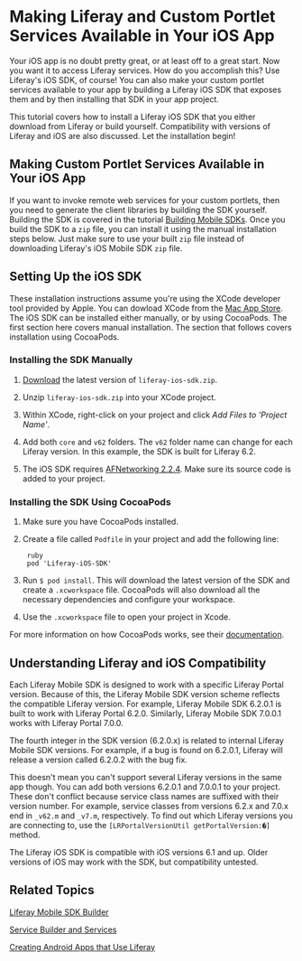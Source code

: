 # Making Liferay and Custom Portlet Services Available in Your iOS App [](id=making-liferay-and-custom-portlet-services-available-in-your-ios-app)

Your iOS app is no doubt pretty great, or at least off to a great start. Now you 
want it to access Liferay services. How do you accomplish this? Use Liferay's 
iOS SDK, of course! You can also make your custom portlet services available to
your app by building a Liferay iOS SDK that exposes them and by then installing
that SDK in your app project. 

This tutorial covers how to install a Liferay iOS SDK that you either download 
from Liferay or build yourself. Compatibility with versions of Liferay and iOS 
are also discussed. Let the installation begin! 

## Making Custom Portlet Services Available in Your iOS App 

If you want to invoke remote web services for your custom portlets, then you 
need to generate the client libraries by building the SDK yourself. Building the 
SDK is covered in the tutorial
[Building Mobile SDKs](/develop/tutorials/-/knowledge_base/6-2/building-mobile-sdks).
Once you build the SDK to a `zip` file, you can install it using the manual 
installation steps below. Just make sure to use your built `zip` file instead of
downloading Liferay's iOS Mobile SDK `zip` file. 

## Setting Up the iOS SDK 

These installation instructions assume you're using the XCode developer tool 
provided by Apple. You can dowload XCode from the [Mac App Store](https://itunes.apple.com/us/app/xcode/id497799835?ls=1&mt=12).
The iOS SDK can be installed either manually, or by using CocoaPods. The first 
section here covers manual installation. The section that follows covers 
installation using CocoaPods. 

### Installing the SDK Manually 

1. [Download](https://www.liferay.com/community/liferay-projects/liferay-mobile-sdk) the latest version of `liferay-ios-sdk.zip`. 

2. Unzip `liferay-ios-sdk.zip` into your XCode project. 

3. Within XCode, right-click on your project and click 
   *Add Files to 'Project Name'*. 
   
4. Add both `core` and `v62` folders. The `v62` folder name can change for each
   Liferay version. In this example, the SDK is built for Liferay 6.2. 
   
5. The iOS SDK requires [AFNetworking 2.2.4](https://github.com/AFNetworking/AFNetworking/releases/tag/2.2.4).
   Make sure its source code is added to your project.

### Installing the SDK Using CocoaPods 

1. Make sure you have CocoaPods installed.

2. Create a file called `Podfile` in your project and add the following line:

        ruby
        pod 'Liferay-iOS-SDK'

3. Run `$ pod install`. This will download the latest version of the SDK and 
   create a `.xcworkspace` file. CocoaPods will also download all the necessary 
   dependencies and configure your workspace.

4. Use the `.xcworkspace` file to open your project in Xcode.

For more information on how CocoaPods works, see their [documentation](http://guides.cocoapods.org/using/index.html).

## Understanding Liferay and iOS Compatibility 

Each Liferay Mobile SDK is designed to work with a specific Liferay Portal 
version. Because of this, the Liferay Mobile SDK version scheme reflects the 
compatible Liferay version. For example, Liferay Mobile SDK 6.2.0.1 is built to 
work with Liferay Portal 6.2.0. Similarly, Liferay Mobile SDK 7.0.0.1 works with 
Liferay Portal 7.0.0.

The fourth integer in the SDK version (6.2.0.x) is related to internal Liferay
Mobile SDK versions. For example, if a bug is found on 6.2.0.1, Liferay will
release a version called 6.2.0.2 with the bug fix.

This doesn't mean you can't support several Liferay versions in the same app 
though. You can add both versions 6.2.0.1 and 7.0.0.1 to your project. These 
don't conflict because service class names are suffixed with their version 
number. For example, service classes from versions 6.2.x and 7.0.x end in 
`_v62.m` and `_v7.m`, respectively. To find out which Liferay versions you are 
connecting to, use the `[LRPortalVersionUtil getPortalVersion:�]` method. 

The Liferay iOS SDK is compatible with iOS versions 6.1 and up. Older versions 
of iOS may work with the SDK, but compatibility untested. 

## Related Topics

[Liferay Mobile SDK Builder](/develop/tutorials/-/knowledge_base/6-2/liferay-mobile-sdk-builder)

[Service Builder and Services](/develop/tutorials/-/knowledge_base/6-2/service-builder)

[Creating Android Apps that Use Liferay](/develop/tutorials/-/creating-android-apps-that-use-liferay)


